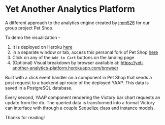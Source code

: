 # Yet Another Analytics Platform

A different approach to the analytics engine created by [jmm526](https://github.com/jmm526) for our group project Pet Shop.

To demo the visualization -
1. It is deployed on Heroku [here](https://yet-another-analytics-platform.herokuapp.com/)
2. In a separate window or tab, access this personal fork of Pet Shop [here](https://pet-shop-demo.herokuapp.com/)
3. Click on any of the `Add to Cart` buttons on the landing page
4. (Optional) Visual breakdown by browser available at: https://yet-another-analytics-platform.herokuapp.com/browser

Built with a click event handler on a component in Pet Shop that sends a post request to a backend api route of the deployed YAAP. This data is saved in a PostgreSQL database.

Every second, YAAP component rendering the Victory bar chart requests an update from the db. The queried data is transformed into a format Victory can interface with through a couple Sequelize class and instance models.

Thanks for reading!
